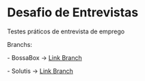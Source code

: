 # Desafio de Entrevistas
Testes práticos de entrevista de emprego 

Branchs:

<p>- BossaBox -> <a href="https://github.com/Makeavel/desafioEntrevistas/tree/BossaBox">Link Branch</a> </p>
<p>- Solutis -> <a href="https://github.com/Makeavel/desafioEntrevistas/tree/solutis">Link Branch</a> </p>


